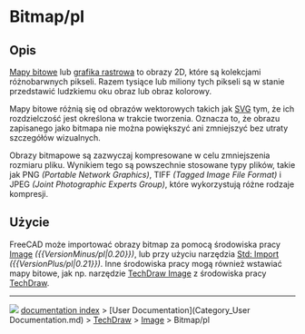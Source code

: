 # Bitmap/pl
## Opis

[Mapy bitowe](https://en.wikipedia.org/wiki/Bitmap) lub [grafika rastrowa](http://en.wikipedia.org/wiki/Raster_graphics) to obrazy 2D, które są kolekcjami różnobarwnych pikseli. Razem tysiące lub miliony tych pikseli są w stanie przedstawić ludzkiemu oku obraz lub obraz kolorowy.

Mapy bitowe różnią się od obrazów wektorowych takich jak [SVG](SVG/pl.md) tym, że ich rozdzielczość jest określona w trakcie tworzenia. Oznacza to, że obrazu zapisanego jako bitmapa nie można powiększyć ani zmniejszyć bez utraty szczegółów wizualnych.

Obrazy bitmapowe są zazwyczaj kompresowane w celu zmniejszenia rozmiaru pliku. Wynikiem tego są powszechnie stosowane typy plików, takie jak PNG *(Portable Network Graphics)*, TIFF *(Tagged Image File Format)* i JPEG *(Joint Photographic Experts Group)*, które wykorzystują różne rodzaje kompresji.



## Użycie

FreeCAD może importować obrazy bitmap za pomocą środowiska pracy [Image](Image_Workbench/pl.md) *({{VersionMinus/pl|0.20}})*, lub przy użyciu narzędzia [Std: Import](Std_Import/pl.md) *({{VersionPlus/pl|0.21}})*. Inne środowiska pracy mogą również wstawiać mapy bitowe, jak np. narzędzie [TechDraw Image](TechDraw_Image/pl.md) z środowiska pracy [TechDraw](TechDraw_Workbench/pl.md).



---
![](images/Button_right.svg) [documentation index](../README.md) > [User Documentation](Category_User Documentation.md) > [TechDraw](Category_TechDraw.md) > [Image](Category_Image.md) > Bitmap/pl
